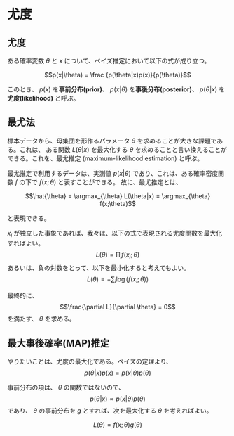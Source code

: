 # 尤度

## 尤度
ある確率変数 $\theta$ と $x$ について、ベイズ推定において以下の式が成り立つ。

$$p(x|\theta) = \frac {p(\theta|x)p(x)}{p(\theta)}$$

このとき、 $p(x)$ を**事前分布(prior)**、 $p(x|\theta)$ を**事後分布(posterior)**、 $p(\theta|x)$ を**尤度(likelihood)** と呼ぶ。

## 最尤法
標本データから、母集団を形作るパラメータ $\theta$ を求めることが大きな課題である。これは、
ある関数 $L(\theta|x)$ を最大化する $\theta$ を求めることと言い換えることができる。これを、最尤推定 (maximum-likelihood estimation) と呼ぶ。

最尤推定で利用するデータは、実測値 $p(x|\theta)$ であり、これは、ある確率密度関数 $f$ の下で $f(x;\theta)$ と表すことができる。
故に、最尤推定とは、

$$\hat{\theta} = \argmax_{\theta} L(\theta|x) = \argmax_{\theta} f(x;\theta)$$

と表現できる。

$x_i$ が独立した事象であれば、我々は、以下の式で表現される尤度関数を最大化すればよい。
$$L(\theta) = \prod_i f(x_i;\theta)$$
あるいは、負の対数をとって、以下を最小化すると考えてもよい。
$$L(\theta) = - \sum_i \log(f(x_i;\theta))$$

最終的に、
$$\frac{\partial L}{\partial \theta} = 0$$
を満たす、 $\theta$ を求める。

## 最大事後確率(MAP)推定
やりたいことは、尤度の最大化である。ベイズの定理より、
$$p(\theta|x)p(x) = p(x|\theta)p(\theta)$$

事前分布の項は、 $\theta$ の関数ではないので、
$$p(\theta|x) \propto p(x|\theta)p(\theta)$$
であり、 $\theta$ の事前分布を $g$ とすれば、次を最大化する $\theta$ を考えればよい。

$$
L(\theta) = f(x;\theta)g(\theta)
$$

